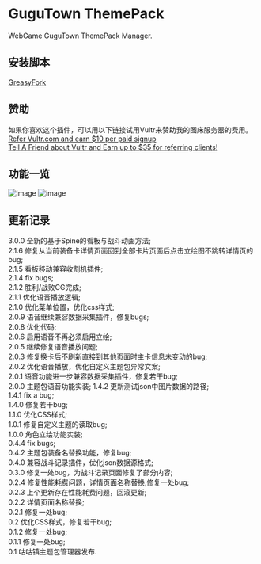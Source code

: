 # GuguTown ThemePack
WebGame GuguTown ThemePack Manager.   

## 安装脚本  
[GreasyFork](https://greasyfork.org/scripts/450204)  

## 赞助  
如果你喜欢这个插件，可以用以下链接试用Vultr来赞助我的图床服务器的费用。  
[Refer Vultr.com and earn $10 per paid signup](https://www.vultr.com/?ref=7365869)  
[Tell A Friend about Vultr and Earn up to $35 for referring clients!](https://www.vultr.com/?ref=9023177-8H)  

## 功能一览

![image](https://user-images.githubusercontent.com/35645329/186827419-1dceabc5-3683-4bca-90f8-b21448b8149d.png) ![image](https://user-images.githubusercontent.com/35645329/186827478-87e1f2c5-cbe0-4707-a76b-f4af5f39d57d.png)

## 更新记录
3.0.0 全新的基于Spine的看板与战斗动画方法;   
2.1.6 修复从当前装备卡详情页面回到全部卡片页面后点击立绘图不跳转详情页的bug;   
2.1.5 看板移动兼容收割机插件;   
2.1.4 fix bugs;   
2.1.2 胜利/战败CG完成;   
2.1.1 优化语音播放逻辑;   
2.1.0 优化菜单位置，优化css样式;   
2.0.9 语音继续兼容数据采集插件，修复bugs;   
2.0.8 优化代码;   
2.0.6 启用语音不再必须启用立绘;   
2.0.5 继续修复语音播放问题;   
2.0.3 修复换卡后不刷新直接到其他页面时主卡信息未变动的bug;   
2.0.2 优化语音播放，优化自定义主题包异常文案;   
2.0.1 语音功能进一步兼容数据采集插件，修复若干bug;   
2.0.0 主题包语音功能实装; 
1.4.2 更新测试json中图片数据的路径;   
1.4.1 fix a bug;   
1.4.0 修复若干bug;   
1.1.0 优化CSS样式;   
1.0.1 修复自定义主题的读取bug;   
1.0.0 角色立绘功能实装;   
0.4.4 fix bugs;   
0.4.2 主题包装备名替换功能，修复bug;   
0.4.0 兼容战斗记录插件，优化json数据源格式;   
0.3.0 修复一处bug，为战斗记录页面修复了部分内容;   
0.2.4 修复性能耗费问题，详情页面名称替换,修复一处bug;   
0.2.3 上个更新存在性能耗费问题，回滚更新;   
0.2.2 详情页面名称替换;   
0.2.1 修复一处bug;   
0.2   优化CSS样式，修复若干bug;   
0.1.2 修复一处bug;   
0.1.1 修复一处bug;   
0.1   咕咕镇主题包管理器发布.
